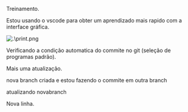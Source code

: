 Treinamento.

Estou usando o vscode para obter um aprendizado mais rapido com a interface gráfica.

![.\print.png](Print)

Verificando a condição automatica do commite no git (seleção de programas padrão).

Mais uma atualização.

nova branch criada e estou fazendo o commite em outra branch

atualizando novabranch

Nova linha.
